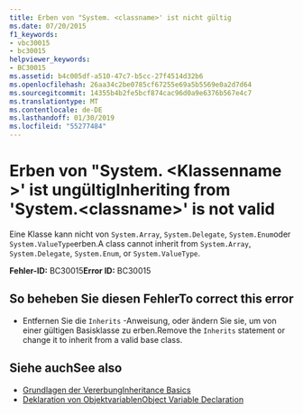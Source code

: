 ```yaml
---
title: Erben von "System. <classname>' ist nicht gültig
ms.date: 07/20/2015
f1_keywords:
- vbc30015
- bc30015
helpviewer_keywords:
- BC30015
ms.assetid: b4c005df-a510-47c7-b5cc-27f4514d32b6
ms.openlocfilehash: 26aa34c2be0785cf67255e69a5b5569e0a2d7d64
ms.sourcegitcommit: 14355b4b2fe5bcf874cac96d0a9e6376b567e4c7
ms.translationtype: MT
ms.contentlocale: de-DE
ms.lasthandoff: 01/30/2019
ms.locfileid: "55277484"
---
```

# <a name="inheriting-from-systemclassname-is-not-valid"></a><span data-ttu-id="72cb8-103">Erben von "System. \<Klassenname >' ist ungültig</span><span class="sxs-lookup"><span data-stu-id="72cb8-103">Inheriting from 'System.\<classname>' is not valid</span></span>
<span data-ttu-id="72cb8-104">Eine Klasse kann nicht von `System.Array`, `System.Delegate`, `System.Enum`oder `System.ValueType`erben.</span><span class="sxs-lookup"><span data-stu-id="72cb8-104">A class cannot inherit from `System.Array`, `System.Delegate`, `System.Enum`, or `System.ValueType`.</span></span>  
  
 <span data-ttu-id="72cb8-105">**Fehler-ID:** BC30015</span><span class="sxs-lookup"><span data-stu-id="72cb8-105">**Error ID:** BC30015</span></span>  
  
## <a name="to-correct-this-error"></a><span data-ttu-id="72cb8-106">So beheben Sie diesen Fehler</span><span class="sxs-lookup"><span data-stu-id="72cb8-106">To correct this error</span></span>  
  
-   <span data-ttu-id="72cb8-107">Entfernen Sie die `Inherits` -Anweisung, oder ändern Sie sie, um von einer gültigen Basisklasse zu erben.</span><span class="sxs-lookup"><span data-stu-id="72cb8-107">Remove the `Inherits` statement or change it to inherit from a valid base class.</span></span>  
  
## <a name="see-also"></a><span data-ttu-id="72cb8-108">Siehe auch</span><span class="sxs-lookup"><span data-stu-id="72cb8-108">See also</span></span>
- [<span data-ttu-id="72cb8-109">Grundlagen der Vererbung</span><span class="sxs-lookup"><span data-stu-id="72cb8-109">Inheritance Basics</span></span>](../../visual-basic/programming-guide/language-features/objects-and-classes/inheritance-basics.md)
- [<span data-ttu-id="72cb8-110">Deklaration von Objektvariablen</span><span class="sxs-lookup"><span data-stu-id="72cb8-110">Object Variable Declaration</span></span>](../../visual-basic/programming-guide/language-features/variables/object-variable-declaration.md)
